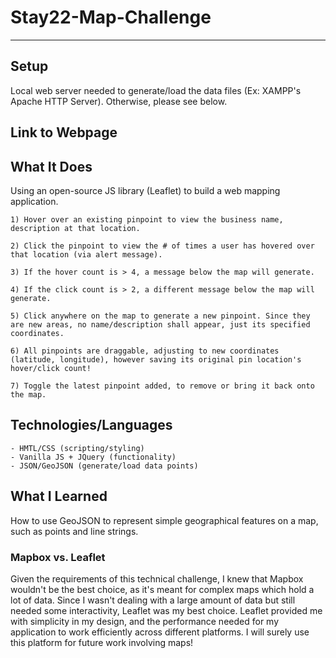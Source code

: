 # Stay22-Map-Challenge

---

## Setup

Local web server needed to generate/load the data files (Ex: XAMPP's Apache HTTP Server). Otherwise, please see below.  

## Link to Webpage 


## What It Does

Using an open-source JS library (Leaflet) to build a web mapping application.
```
1) Hover over an existing pinpoint to view the business name, description at that location. 

2) Click the pinpoint to view the # of times a user has hovered over that location (via alert message).

3) If the hover count is > 4, a message below the map will generate. 

4) If the click count is > 2, a different message below the map will generate.

5) Click anywhere on the map to generate a new pinpoint. Since they are new areas, no name/description shall appear, just its specified coordinates.

6) All pinpoints are draggable, adjusting to new coordinates (latitude, longitude), however saving its original pin location's hover/click count!

7) Toggle the latest pinpoint added, to remove or bring it back onto the map. 

```
## Technologies/Languages
```
- HMTL/CSS (scripting/styling)
- Vanilla JS + JQuery (functionality)
- JSON/GeoJSON (generate/load data points)
```
## What I Learned 
How to use GeoJSON to represent simple geographical features on a map, such as points and line strings.

### Mapbox vs. Leaflet
        
Given the requirements of this technical challenge, I knew that Mapbox wouldn't be the best choice, as it's meant for complex maps which hold a lot of data. Since I wasn't dealing with a large amount of data but still needed some interactivity, Leaflet was my best choice. Leaflet provided me with simplicity in my design, and the performance needed for my application to work efficiently across different platforms. I will surely use this platform for future work involving maps!

        
